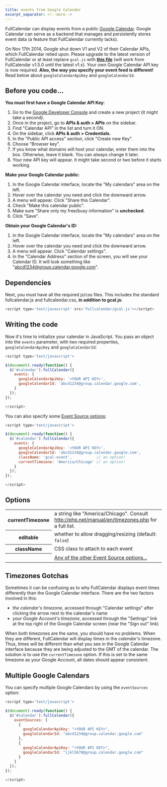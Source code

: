 ```yaml
---
title: events from Google Calendar
excerpt_separator: <!--more-->
---
```


FullCalendar can display events from a public [Google Calendar](http://calendar.google.com/).<!--more--> Google Calendar can serve as a backend that manages and persistently stores event data (a feature that FullCalendar currently lacks).

<div class='warning'>
On Nov 17th 2014, Google shut down V1 and V2 of their Calendar APIs, which FullCalendar relied upon.
Please upgrade to the latest version of FullCalendar or at least replace <code>gcal.js</code> with
<strong><a href='https://github.com/arshaw/fullcalendar/blob/v1.x/gcal.js'>this file</a></strong>
(will work from FullCalendar v1.5.0 until the latest v1.x).
Your own Google Calendar API key is now required.
<strong>Also, the way you specify your event feed is different!</strong>
Read below about <code>googleCalendarApiKey</code> and <code>googleCalendarId</code>.
</div>

## Before you code...

**You must first have a Google Calendar API Key**:

1. Go to the [Google Developer Console](https://console.developers.google.com/) and create a new project (it might take a second).
2. Once in the project, go to **APIs & auth > APIs** on the sidebar.
3. Find "Calendar API" in the list and turn it ON.
4. On the sidebar, click **APIs & auth > Credentials**.
5. In the "Public API access" section, click "Create new Key".
6. Choose "Browser key".
7. If you know what domains will host your calendar, enter them into the box. Otherwise, leave it blank. You can always change it later.
8. Your new API key will appear. It might take second or two before it starts working.

**Make your Google Calendar public:**

1. In the Google Calendar interface, locate the "My calendars" area on the left.
2. Hover over the calendar you need and click the downward arrow.
3. A menu will appear. Click "Share this Calendar".
4. Check "Make this calendar public".
5. Make sure "Share only my free/busy information" is **unchecked**.
6. Click "Save".

**Obtain your Google Calendar's ID:**

1. In the Google Calendar interface, locate the "My calendars" area on the left.
2. Hover over the calendar you need and click the downward arrow.
3. A menu will appear. Click "Calendar settings".
4. In the "Calendar Address" section of the screen, you will see your Calendar ID. It will look something like "abcd1234@group.calendar.google.com".

## Dependencies

Next, you must have all the required js/css files. This includes the standard fullcalendar.js and fullcalendar.css, **in addition to gcal.js**:

```js
<script type='text/javascript' src='fullcalendar/gcal.js'></script>
```

## Writing the code

Now it's time to initialize your calendar in JavaScript. You pass an object into the `events` parameter, with two required properties, `googleCalendarApiKey` and `googleCalendarId`:

```js
<script type='text/javascript'>

$(document).ready(function() {
  $('#calendar').fullCalendar({
    events: {
      googleCalendarApiKey: '<YOUR API KEY>',
      googleCalendarId: 'abcd1234@group.calendar.google.com',
    }
  });
});

</script>
```

You can also specify some [Event Source options](event-source-object#options):

```js
<script type='text/javascript'>

$(document).ready(function() {
  $('#calendar').fullCalendar({
    events: {
      googleCalendarApiKey: '<YOUR API KEY>',
      googleCalendarId: 'abcd1234@group.calendar.google.com',
      className: 'gcal-event',           // an option!
      currentTimezone: 'America/Chicago' // an option!
    }
  });
});

</script>
```

## Options

<table>
<tr>
<th>
currentTimezone
</th>
<td>
a string like "America/Chicago".
Consult <a href='http://php.net/manual/en/timezones.php'>http://php.net/manual/en/timezones.php</a> for a full list.
</td>
</tr>
<tr>
<th>
editable
</th>
<td>
whether to allow dragging/resizing (default: <code>false</code>)
</td>
</tr>
<tr>
<th>
className
</th>
<td>
CSS class to attach to each event
</td>
</tr>
<tr>
<th>
&nbsp;
</th>
<td>
<a href='event-source-object#options'>Any of the other Event Source options...</a>
</td>
</tr>
</table>

## Timezones Gotchas

Sometimes it can be confusing as to why FullCalendar displays event times differently than the Google Calendar interface. There are the two factors involved in this:

- *the calendar's timezone*, accessed through "Calendar settings" after clicking the arrow next to the calendar's name
- *your Google Account's timezone*, accessed through the "Settings" link at the top right of the Google Calendar screen (near the "Sign out" link)

When both timezones are the same, you should have no problems. When they are different, FullCalendar will display times in the *calendar's* timezone. Thus, times will be different than what you see in the Google Calendar interface because they are being adjusted to the GMT of the calendar. The solution is to use the `currentTimezone` option. If this is set to the same timezone as your Google Account, all dates should appear consistent.

## Multiple Google Calendars

You can specify multiple Google Calendars by using the `eventSources` option:

```js
<script type='text/javascript'>

$(document).ready(function() {
  $('#calendar').fullCalendar({
    eventSources: [
      {
        googleCalendarApiKey: "<YOUR API KEY>",
        googleCalendarId: "abcd1234@group.calendar.google.com"
      },
      {
        googleCalendarApiKey: "<YOUR API KEY>",
        googleCalendarId: "ijkl5678@group.calendar.google.com"
      }
    ]
  });
});

</script>
```
